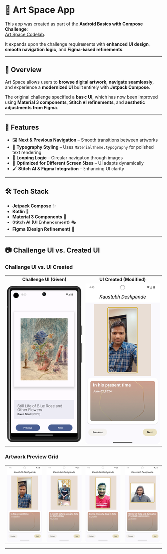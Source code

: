 # 🎨 Art Space App

This app was created as part of the **Android Basics with Compose Challenge**:  
[Art Space Codelab](https://developer.android.com/codelabs/basic-android-kotlin-compose-art-space).

It expands upon the challenge requirements with **enhanced UI design**, **smooth navigation logic**, and **Figma-based refinements**.

---

## 📜 Overview
Art Space allows users to **browse digital artwork**, **navigate seamlessly**, and experience a **modernized UI** built entirely with **Jetpack Compose**.

The original challenge specified a **basic UI**, which has now been improved using **Material 3 components**, **Stitch AI refinements**, and **aesthetic adjustments from Figma**.

---

## 🚀 Features
- 🖼️ **Next & Previous Navigation** – Smooth transitions between artworks
- 🎨 **Typography Styling** – Uses `MaterialTheme.typography` for polished text rendering
- 🔄 **Looping Logic** – Circular navigation through images
- 📱 **Optimized for Different Screen Sizes** – UI adapts dynamically
- 🖌️ **Stitch AI & Figma Integration** – Enhancing UI clarity

---

## 🛠️ Tech Stack
- **Jetpack Compose** ✨
- **Kotlin** 🚀
- **Material 3 Components** 📱
- **Stitch AI (UI Enhancement)** 🎭
- **Figma (Design Refinement)** 🎨

---

## 📷 Challenge UI vs. Created UI

### **Challange UI vs. UI Created**
<table>
  <tr>
    <th>Challenge UI (Given)</th>
    <th>UI Created (Modified)</th>
  </tr>
  <tr>
    <td><img src=".README_images/ChallangeUI.png" alt="Challenge UI" width="300"></td>
    <td><img src=".README_images/createdUI.png" alt="Created UI" width="300"></td>
  </tr>
</table>

### **Artwork Preview Grid**
<table>
  <tr>
    <td><img src=".README_images/createdUI.png" alt="Artwork 1" width="200"></td>
    <td><img src=".README_images/createdUI2.png" alt="Artwork 2" width="200"></td>
    <td><img src=".README_images/createdUI3.png" alt="Artwork 3" width="200"></td> 
    <td><img src=".README_images/createdUI4.png" alt="Artwork 4" width="200"></td>
  </tr>
</table>

---
